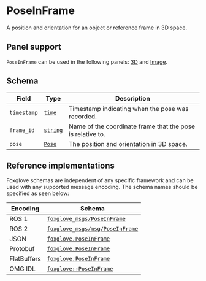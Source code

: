 # PoseInFrame

A position and orientation for an object or reference frame in 3D space.

## Panel support

<!--TODO: Link missing documentation when available-->

`PoseInFrame` can be used in the following panels: [3D](../panels/3d-panel.md) and [Image](#).

## Schema

| Field       | Type                                   | Description                                                |
| ----------- | -------------------------------------- | ---------------------------------------------------------- |
| `timestamp` | [`time`](./built-in-types.md#time)     | Timestamp indicating when the pose was recorded.           |
| `frame_id`  | [`string`](./built-in-types.md#string) | Name of the coordinate frame that the pose is relative to. |
| `pose`      | [`Pose`](./pose.md)                    | The position and orientation in 3D space.                  |

## Reference implementations

Foxglove schemas are independent of any specific framework and can be used with any supported message encoding. The schema names should be specified as seen below:

| Encoding    | Schema                                                                                                                |
| ----------- | --------------------------------------------------------------------------------------------------------------------- |
| ROS 1       | [`foxglove_msgs/PoseInFrame`](https://github.com/foxglove/foxglove-sdk/blob/main/schemas/ros1/PoseInFrame.msg)        |
| ROS 2       | [`foxglove_msgs/msg/PoseInFrame`](https://github.com/foxglove/foxglove-sdk/blob/main/schemas/ros2/PoseInFrame.msg)    |
| JSON        | [`foxglove.PoseInFrame`](https://github.com/foxglove/foxglove-sdk/blob/main/schemas/jsonschema/PoseInFrame.json)      |
| Protobuf    | [`foxglove.PoseInFrame`](https://github.com/foxglove/foxglove-sdk/blob/main/schemas/proto/foxglove/PoseInFrame.proto) |
| FlatBuffers | [`foxglove.PoseInFrame`](https://github.com/foxglove/foxglove-sdk/blob/main/schemas/flatbuffer/PoseInFrame.fbs)       |
| OMG IDL     | [`foxglove::PoseInFrame`](https://github.com/foxglove/foxglove-sdk/blob/main/schemas/omgidl/foxglove/PoseInFrame.idl) |
